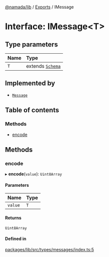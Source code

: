 [@namada/lib](../README.md) / [Exports](../modules.md) / IMessage

# Interface: IMessage\<T\>

## Type parameters

| Name | Type |
| :------ | :------ |
| `T` | extends [`Schema`](../modules.md#schema) |

## Implemented by

- [`Message`](../classes/Message.md)

## Table of contents

### Methods

- [encode](IMessage.md#encode)

## Methods

### encode

▸ **encode**(`value`): `Uint8Array`

#### Parameters

| Name | Type |
| :------ | :------ |
| `value` | `T` |

#### Returns

`Uint8Array`

#### Defined in

[packages/lib/src/types/messages/index.ts:5](https://github.com/anoma/namada-sdkjs/blob/e80842ddd4efc976aa8ca5c36c7787d825591628/packages/lib/src/types/messages/index.ts#L5)
